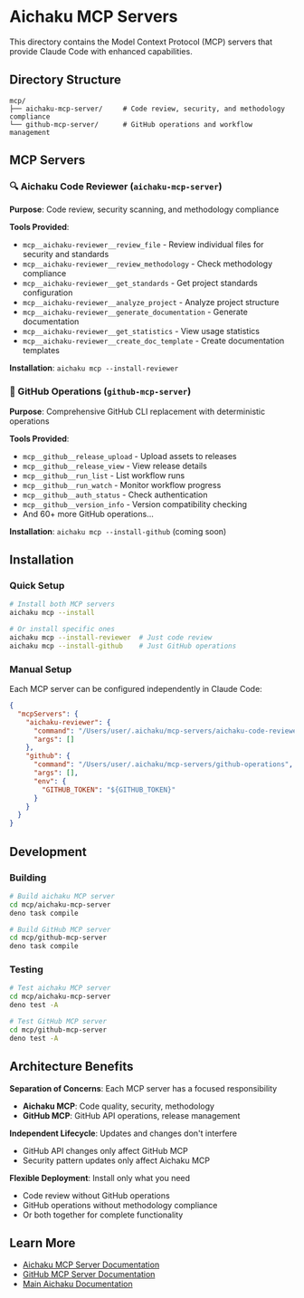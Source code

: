 # Aichaku MCP Servers

This directory contains the Model Context Protocol (MCP) servers that provide
Claude Code with enhanced capabilities.

## Directory Structure

```
mcp/
├── aichaku-mcp-server/     # Code review, security, and methodology compliance
└── github-mcp-server/      # GitHub operations and workflow management
```

## MCP Servers

### 🔍 Aichaku Code Reviewer (`aichaku-mcp-server`)

**Purpose**: Code review, security scanning, and methodology compliance

**Tools Provided**:

- `mcp__aichaku-reviewer__review_file` - Review individual files for security
  and standards
- `mcp__aichaku-reviewer__review_methodology` - Check methodology compliance
- `mcp__aichaku-reviewer__get_standards` - Get project standards configuration
- `mcp__aichaku-reviewer__analyze_project` - Analyze project structure
- `mcp__aichaku-reviewer__generate_documentation` - Generate documentation
- `mcp__aichaku-reviewer__get_statistics` - View usage statistics
- `mcp__aichaku-reviewer__create_doc_template` - Create documentation templates

**Installation**: `aichaku mcp --install-reviewer`

### 🐙 GitHub Operations (`github-mcp-server`)

**Purpose**: Comprehensive GitHub CLI replacement with deterministic operations

**Tools Provided**:

- `mcp__github__release_upload` - Upload assets to releases
- `mcp__github__release_view` - View release details
- `mcp__github__run_list` - List workflow runs
- `mcp__github__run_watch` - Monitor workflow progress
- `mcp__github__auth_status` - Check authentication
- `mcp__github__version_info` - Version compatibility checking
- And 60+ more GitHub operations...

**Installation**: `aichaku mcp --install-github` (coming soon)

## Installation

### Quick Setup

```bash
# Install both MCP servers
aichaku mcp --install

# Or install specific ones
aichaku mcp --install-reviewer  # Just code review
aichaku mcp --install-github    # Just GitHub operations
```

### Manual Setup

Each MCP server can be configured independently in Claude Code:

```json
{
  "mcpServers": {
    "aichaku-reviewer": {
      "command": "/Users/user/.aichaku/mcp-servers/aichaku-code-reviewer",
      "args": []
    },
    "github": {
      "command": "/Users/user/.aichaku/mcp-servers/github-operations",
      "args": [],
      "env": {
        "GITHUB_TOKEN": "${GITHUB_TOKEN}"
      }
    }
  }
}
```

## Development

### Building

```bash
# Build aichaku MCP server
cd mcp/aichaku-mcp-server
deno task compile

# Build GitHub MCP server
cd mcp/github-mcp-server
deno task compile
```

### Testing

```bash
# Test aichaku MCP server
cd mcp/aichaku-mcp-server
deno test -A

# Test GitHub MCP server
cd mcp/github-mcp-server
deno test -A
```

## Architecture Benefits

**Separation of Concerns**: Each MCP server has a focused responsibility

- **Aichaku MCP**: Code quality, security, methodology
- **GitHub MCP**: GitHub API operations, release management

**Independent Lifecycle**: Updates and changes don't interfere

- GitHub API changes only affect GitHub MCP
- Security pattern updates only affect Aichaku MCP

**Flexible Deployment**: Install only what you need

- Code review without GitHub operations
- GitHub operations without methodology compliance
- Or both together for complete functionality

## Learn More

- [Aichaku MCP Server Documentation](./aichaku-mcp-server/README.md)
- [GitHub MCP Server Documentation](./github-mcp-server/README.md)
- [Main Aichaku Documentation](../docs/README.md)
